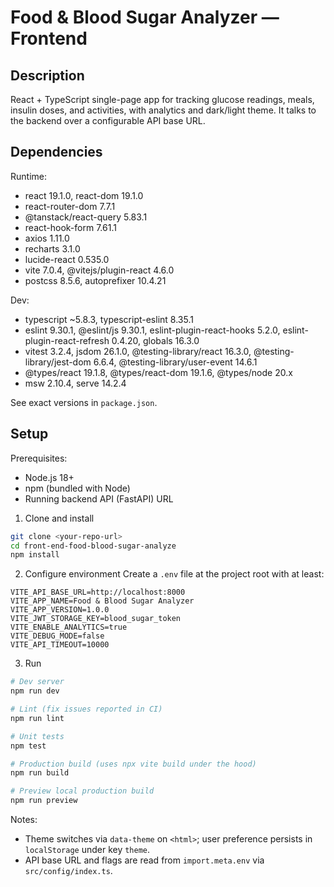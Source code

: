 # Food & Blood Sugar Analyzer — Frontend

## Description
React + TypeScript single-page app for tracking glucose readings, meals, insulin doses, and activities, with analytics and dark/light theme. It talks to the backend over a configurable API base URL.


## Dependencies

Runtime:
- react 19.1.0, react-dom 19.1.0
- react-router-dom 7.7.1
- @tanstack/react-query 5.83.1
- react-hook-form 7.61.1
- axios 1.11.0
- recharts 3.1.0
- lucide-react 0.535.0
- vite 7.0.4, @vitejs/plugin-react 4.6.0
- postcss 8.5.6, autoprefixer 10.4.21

Dev:
- typescript ~5.8.3, typescript-eslint 8.35.1
- eslint 9.30.1, @eslint/js 9.30.1, eslint-plugin-react-hooks 5.2.0, eslint-plugin-react-refresh 0.4.20, globals 16.3.0
- vitest 3.2.4, jsdom 26.1.0, @testing-library/react 16.3.0, @testing-library/jest-dom 6.6.4, @testing-library/user-event 14.6.1
- @types/react 19.1.8, @types/react-dom 19.1.6, @types/node 20.x
- msw 2.10.4, serve 14.2.4

See exact versions in `package.json`.

## Setup

Prerequisites:
- Node.js 18+
- npm (bundled with Node)
- Running backend API (FastAPI) URL

1) Clone and install
```bash
git clone <your-repo-url>
cd front-end-food-blood-sugar-analyze
npm install
```

2) Configure environment
Create a `.env` file at the project root with at least:
```env
VITE_API_BASE_URL=http://localhost:8000
VITE_APP_NAME=Food & Blood Sugar Analyzer
VITE_APP_VERSION=1.0.0
VITE_JWT_STORAGE_KEY=blood_sugar_token
VITE_ENABLE_ANALYTICS=true
VITE_DEBUG_MODE=false
VITE_API_TIMEOUT=10000
```

3) Run
```bash
# Dev server
npm run dev

# Lint (fix issues reported in CI)
npm run lint

# Unit tests
npm test

# Production build (uses npx vite build under the hood)
npm run build

# Preview local production build
npm run preview
```

Notes:
- Theme switches via `data-theme` on `<html>`; user preference persists in `localStorage` under key `theme`.
- API base URL and flags are read from `import.meta.env` via `src/config/index.ts`.
